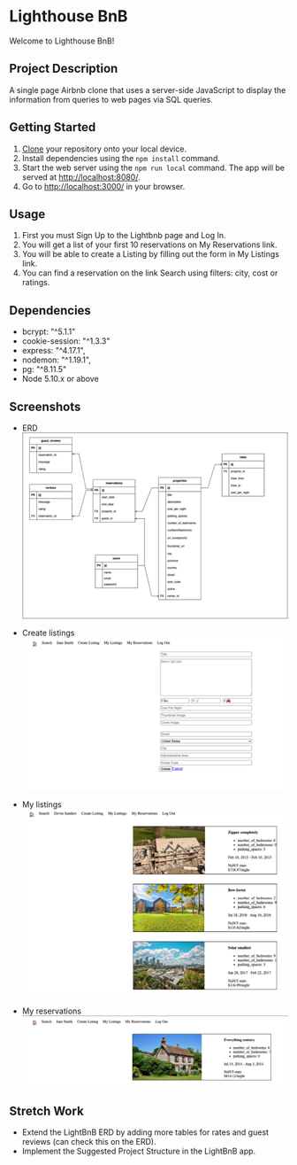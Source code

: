 # Lighthouse BnB

Welcome to Lighthouse BnB!

## Project Description

A single page Airbnb clone that uses a server-side JavaScript to display the information from queries to web pages via SQL queries.

## Getting Started
1. [Clone](https://github.com/aleaguilar01/lightbnb) your repository onto your local device.
2. Install dependencies using the `npm install` command.
3. Start the web server using the `npm run local` command. The app will be served at <http://localhost:8080/>.
4. Go to <http://localhost:3000/> in your browser.

## Usage
1. First you must Sign Up to the Lightbnb page and Log In.
2. You will get a list of your first 10 reservations on My Reservations link.
3. You will be able to create a Listing by filling out the form in My Listings link. 
4. You can find a reservation on the link Search using filters: city, cost or ratings. 

## Dependencies

- bcrypt: "^5.1.1"
- cookie-session: "^1.3.3"
- express: "^4.17.1",
- nodemon: "^1.19.1",
- pg: "^8.11.5"
- Node 5.10.x or above

## Screenshots 

- ERD
!["ERD"](https://github.com/aleaguilar01/lightbnb/blob/main/docs/ERD.png?raw=true)

- Create listings
!["Create listings"](https://github.com/aleaguilar01/lightbnb/blob/main/docs/create_listings.png?raw=true)

- My listings
!["My listings"](https://github.com/aleaguilar01/lightbnb/blob/main/docs/my_listings.png?raw=true)

- My reservations
!["My reservations"](https://github.com/aleaguilar01/lightbnb/blob/main/docs/my_reservations.png?raw=true)


## Stretch Work

- Extend the LightBnB ERD by adding more tables for rates and guest reviews (can check this on the ERD).
- Implement the Suggested Project Structure in the LightBnB app.

